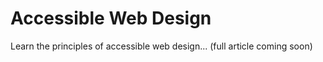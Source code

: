 # Accessible Web Design

Learn the principles of accessible web design... (full article coming soon) 